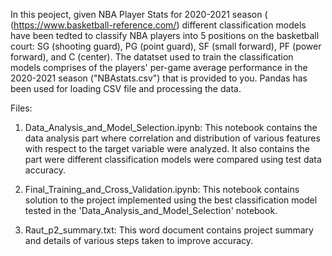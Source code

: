 In this peoject, given NBA Player Stats for 2020-2021 season ( (https://www.basketball-reference.com/)
different classification models have been tedted to classify NBA players into 5 positions on the basketball court: SG (shooting guard), PG (point guard), SF (small forward), PF (power forward), and C (center). The datatset used to train the classification models comprises of the players' per-game average performance in the 2020-2021 season ("NBAstats.csv") that is provided to you. Pandas has been used for loading CSV file and processing the data.

Files:
1) Data_Analysis_and_Model_Selection.ipynb: This notebook contains the data analysis part where correlation and distribution of various features with respect to the target variable were analyzed. It also contains the part were different classification models were compared using test data accuracy.

2) Final_Training_and_Cross_Validation.ipynb: This notebook contains solution to the project implemented using the best classification model tested in the 'Data_Analysis_and_Model_Selection' notebook.

3) Raut_p2_summary.txt: This word document contains project summary and details of various steps taken to improve accuracy. 